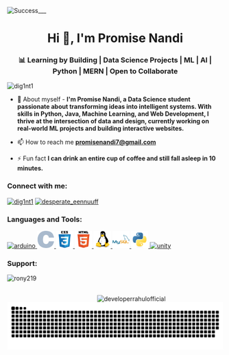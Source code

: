 ![Success___](https://payload-cms.code-b.dev/media/Difference%20between%20a%20Full%20Stack%20Developer%20and%20a%20Software%20Engineer-7.gif)
<h1 align="center">Hi 👋, I'm Promise Nandi</h1>
<h3 align="center">📊 Learning by Building | Data Science Projects | ML | AI | Python | MERN | Open to Collaborate</h3>



<p align="left"> <img src="https://komarev.com/ghpvc/?username=dig1nt1&label=Profile%20views&color=0e75b6&style=flat" alt="dig1nt1" /> </p>



- 💬 About myself - **I'm Promise Nandi, a Data Science student passionate about transforming ideas into intelligent systems. With skills in Python, Java, Machine Learning, and Web Development, I thrive at the intersection of data and design, currently working on real-world ML projects and building interactive websites.**

- 📫 How to reach me **promisenandi7@gmail.com**

- ⚡ Fun fact **I can drink an entire cup of coffee and still fall asleep in 10 minutes.**


<h3 align="left">Connect with me:</h3>
<p align="left">
<a href="https://www.linkedin.com/in/promise-nandi-6101b0326/" target="blank"><img align="center" src="https://raw.githubusercontent.com/rahuldkjain/github-profile-readme-generator/master/src/images/icons/Social/linked-in-alt.svg" alt="dig1nt1" height="30" width="40" /></a>
<a href="https://www.instagram.com/promise_9877?igsh=MWgzYnh1ODl1cm5rdw==" target="blank"><img align="center" src="https://raw.githubusercontent.com/rahuldkjain/github-profile-readme-generator/master/src/images/icons/Social/instagram.svg" alt="desperate_eennuuff" height="30" width="40" /></a>
  
</p>

<h3 align="left">Languages and Tools:</h3>
<p align="left"> <a href="https://www.arduino.cc/" target="_blank" rel="noreferrer"> <img src="https://cdn.worldvectorlogo.com/logos/arduino-1.svg" alt="arduino" width="40" height="40"/> </a> <a href="https://www.cprogramming.com/" target="_blank" rel="noreferrer"> <img src="https://raw.githubusercontent.com/devicons/devicon/master/icons/c/c-original.svg" alt="c" width="40" height="40"/> </a> <a href="https://www.w3schools.com/css/" target="_blank" rel="noreferrer"> <img src="https://raw.githubusercontent.com/devicons/devicon/master/icons/css3/css3-original-wordmark.svg" alt="css3" width="40" height="40"/> </a> <a href="https://www.w3.org/html/" target="_blank" rel="noreferrer"> <img src="https://raw.githubusercontent.com/devicons/devicon/master/icons/html5/html5-original-wordmark.svg" alt="html5" width="40" height="40"/> </a> <a href="https://www.linux.org/" target="_blank" rel="noreferrer"> <img src="https://raw.githubusercontent.com/devicons/devicon/master/icons/linux/linux-original.svg" alt="linux" width="40" height="40"/> </a> <a href="https://www.mysql.com/" target="_blank" rel="noreferrer"> <img src="https://raw.githubusercontent.com/devicons/devicon/master/icons/mysql/mysql-original-wordmark.svg" alt="mysql" width="40" height="40"/> </a> <a href="https://www.python.org" target="_blank" rel="noreferrer"> <img src="https://raw.githubusercontent.com/devicons/devicon/master/icons/python/python-original.svg" alt="python" width="40" height="40"/> </a> <a href="https://unity.com/" target="_blank" rel="noreferrer"> <img src="https://www.vectorlogo.zone/logos/unity3d/unity3d-icon.svg" alt="unity" width="40" height="40"/> </a> </p>

<h3 align="left">Support:</h3>
<p><a href="https://buymeacoffee.com/promise219?new=1"> <img align="left" src="https://cdn.buymeacoffee.com/buttons/v2/default-yellow.png" height="50" width="210" alt="rony219" /></a></p><br><br>

<p><img align="left" src="https://github-readme-stats.vercel.app/api/top-langs?username=developerrahulofficial&show_icons=true&locale=en&layout=compact" alt="developerrahulofficial" /></p>

  
![snake gif](https://github.com/Dig1nt1/Dig1nt1/blob/output/github-snake.svg)


